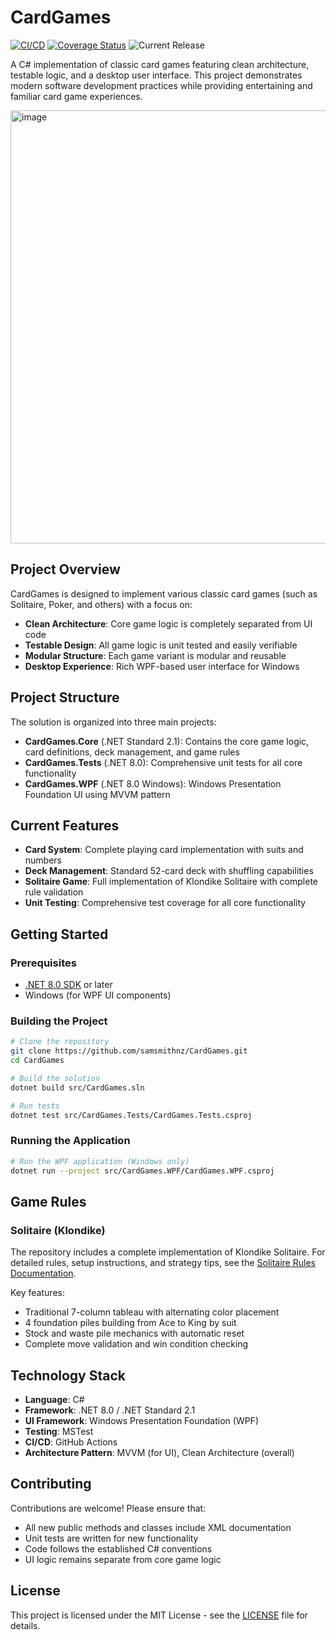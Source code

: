 # CardGames

[![CI/CD](https://github.com/samsmithnz/CardGames/actions/workflows/dotnet.yml/badge.svg)](https://github.com/samsmithnz/CardGames/actions/workflows/dotnet.yml)
[![Coverage Status](https://coveralls.io/repos/github/samsmithnz/CardGames/badge.svg?branch=main)](https://coveralls.io/github/samsmithnz/CardGames?branch=main)
![Current Release](https://img.shields.io/github/release/samsmithnz/CardGames/all.svg)

A C# implementation of classic card games featuring clean architecture, testable logic, and a desktop user interface. This project demonstrates modern software development practices while providing entertaining and familiar card game experiences.

<img width="1186" height="693" alt="image" src="https://github.com/user-attachments/assets/8c36e9a8-3cc4-49ac-966b-9a40ab86cea0" />


## Project Overview

CardGames is designed to implement various classic card games (such as Solitaire, Poker, and others) with a focus on:

- **Clean Architecture**: Core game logic is completely separated from UI code
- **Testable Design**: All game logic is unit tested and easily verifiable
- **Modular Structure**: Each game variant is modular and reusable
- **Desktop Experience**: Rich WPF-based user interface for Windows

## Project Structure

The solution is organized into three main projects:

- **CardGames.Core** (.NET Standard 2.1): Contains the core game logic, card definitions, deck management, and game rules
- **CardGames.Tests** (.NET 8.0): Comprehensive unit tests for all core functionality
- **CardGames.WPF** (.NET 8.0 Windows): Windows Presentation Foundation UI using MVVM pattern

## Current Features

- **Card System**: Complete playing card implementation with suits and numbers
- **Deck Management**: Standard 52-card deck with shuffling capabilities
- **Solitaire Game**: Full implementation of Klondike Solitaire with complete rule validation
- **Unit Testing**: Comprehensive test coverage for all core functionality

## Getting Started

### Prerequisites

- [.NET 8.0 SDK](https://dotnet.microsoft.com/download/dotnet/8.0) or later
- Windows (for WPF UI components)

### Building the Project

```bash
# Clone the repository
git clone https://github.com/samsmithnz/CardGames.git
cd CardGames

# Build the solution
dotnet build src/CardGames.sln

# Run tests
dotnet test src/CardGames.Tests/CardGames.Tests.csproj
```

### Running the Application

```bash
# Run the WPF application (Windows only)
dotnet run --project src/CardGames.WPF/CardGames.WPF.csproj
```

## Game Rules

### Solitaire (Klondike)
The repository includes a complete implementation of Klondike Solitaire. For detailed rules, setup instructions, and strategy tips, see the [Solitaire Rules Documentation](docs/SOLITAIRE_RULES.md).

Key features:
- Traditional 7-column tableau with alternating color placement
- 4 foundation piles building from Ace to King by suit
- Stock and waste pile mechanics with automatic reset
- Complete move validation and win condition checking

## Technology Stack

- **Language**: C# 
- **Framework**: .NET 8.0 / .NET Standard 2.1
- **UI Framework**: Windows Presentation Foundation (WPF)
- **Testing**: MSTest
- **CI/CD**: GitHub Actions
- **Architecture Pattern**: MVVM (for UI), Clean Architecture (overall)

## Contributing

Contributions are welcome! Please ensure that:

- All new public methods and classes include XML documentation
- Unit tests are written for new functionality
- Code follows the established C# conventions
- UI logic remains separate from core game logic

## License

This project is licensed under the MIT License - see the [LICENSE](LICENSE) file for details.
